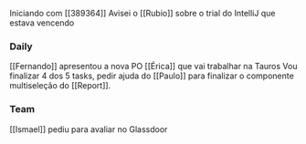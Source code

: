 Iniciando com [[389364]]
Avisei o [[Rubio]] sobre o trial do IntelliJ que estava vencendo

### Daily
[[Fernando]] apresentou a nova PO [[Érica]] que vai trabalhar na Tauros
Vou finalizar 4 dos 5 tasks, pedir ajuda do [[Paulo]] para finalizar o componente multiseleção do [[Report]].

### Team
[[Ismael]] pediu para avaliar no Glassdoor